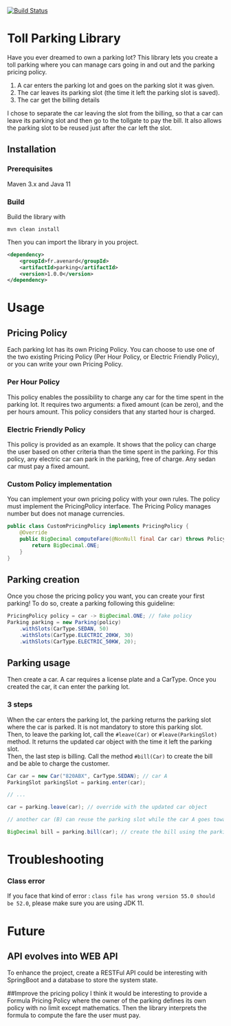 [![Build Status](https://travis-ci.org/IamPitchou/parking-api.svg?branch=master)](https://travis-ci.org/IamPitchou/parking-api)

# Toll Parking Library
Have you ever dreamed to own a parking lot?
This library lets you create a toll parking where you can manage cars going in and out and the parking pricing policy.
1. A car enters the parking lot and goes on the parking slot it was given.
1. The car leaves its parking slot (the time it left the parking slot is saved).
1. The car get the billing details

I chose to separate the car leaving the slot from the billing, so that a car can leave its parking slot and then go to the tollgate to pay the bill.
It also allows the parking slot to be reused just after the car left the slot.  

## Installation
### Prerequisites
Maven 3.x and Java 11

### Build
Build the library with
```
mvn clean install
```

Then you can import the library in you project.
```xml
<dependency>
    <groupId>fr.avenard</groupId>
    <artifactId>parking</artifactId>
    <version>1.0.0</version>
</dependency>
```

# Usage

## Pricing Policy
Each parking lot has its own Pricing Policy.
You can choose to use one of the two existing Pricing Policy (Per Hour Policy, or Electric Friendly Policy),
or you can write your own Pricing Policy.

### Per Hour Policy 
This policy enables the possibility to charge any car for the time spent in the parking lot. 
It requires two arguments: a fixed amount (can be zero), and the per hours amount.
This policy considers that any started hour is charged.

### Electric Friendly Policy
This policy is provided as an example. It shows that the policy can charge the user based on other criteria than the time spent in the parking.
For this policy, any electric car can park in the parking, free of charge. Any sedan car must pay a fixed amount.

### Custom Policy implementation
You can implement your own pricing policy with your own rules. The policy must implement the PricingPolicy interface.
The Pricing Policy manages number but does not manage currencies.

```java
public class CustomPricingPolicy implements PricingPolicy {
    @Override
    public BigDecimal computeFare(@NonNull final Car car) throws PolicyException {
        return BigDecimal.ONE;
    }
}
``` 

## Parking creation
Once you chose the pricing policy you want, you can create your first parking!
To do so, create a parking following this guideline:
```java
PricingPolicy policy = car -> BigDecimal.ONE; // fake policy
Parking parking = new Parking(policy)
    .withSlots(CarType.SEDAN, 50)
    .withSlots(CarType.ELECTRIC_20KW, 30)
    .withSlots(CarType.ELECTRIC_50KW, 20);
``` 

## Parking usage
Then create a car. A car requires a license plate and a CarType. Once you created the car, it can enter the parking lot.

### 3 steps
When the car enters the parking lot, the parking returns the parking slot where the car is parked. It is not mandatory to store this parking slot.
<br>
Then, to leave the parking lot, call the ```#leave(Car)``` or ```#leave(ParkingSlot)``` method. It returns the updated car object with the time it left the parking slot.
<br>
Then, the last step is billing. Call the method ```#bill(Car)``` to create the bill and be able to charge the customer.

```java
Car car = new Car("820ABX", CarType.SEDAN); // car A
ParkingSlot parkingSlot = parking.enter(car);

// ...

car = parking.leave(car); // override with the updated car object

// another car (B) can reuse the parking slot while the car A goes toward the tollgate

BigDecimal bill = parking.bill(car); // create the bill using the parking pricing policy
```

# Troubleshooting
### Class error
If you face that kind of error : ``class file has wrong version 55.0 should be 52.0``, please make sure you are using JDK 11.

# Future
## API evolves into WEB API
To enhance the project, create a RESTFul API could be interesting with SpringBoot and a database to store the system state.

##Improve the pricing policy
I think it would be interesting to provide a Formula Pricing Policy where the owner of the parking defines its own policy with no limit except mathematics.
Then the library interprets the formula to compute the fare the user must pay.

